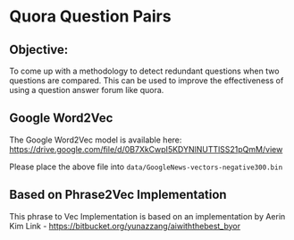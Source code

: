 # Quora Question Pairs

## Objective:

To come up with a methodology to detect redundant questions when two questions are compared. 
This can be used to improve the effectiveness of using a question answer forum like quora.

## Google Word2Vec

The Google Word2Vec model is available here: https://drive.google.com/file/d/0B7XkCwpI5KDYNlNUTTlSS21pQmM/view

Please place the above file into `data/GoogleNews-vectors-negative300.bin`

## Based on Phrase2Vec Implementation

This phrase to Vec Implementation is based on an implementation by Aerin Kim
Link - https://bitbucket.org/yunazzang/aiwiththebest_byor
